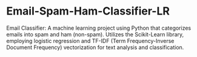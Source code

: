 # Email-Spam-Ham-Classifier-LR
Email Classifier: A machine learning project using Python that categorizes emails into spam and ham (non-spam). Utilizes the Scikit-Learn library, employing logistic regression and TF-IDF (Term Frequency-Inverse Document Frequency) vectorization for text analysis and classification.
